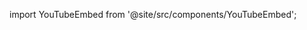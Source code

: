 import YouTubeEmbed from '@site/src/components/YouTubeEmbed';

<YouTubeEmbed videoId="4LeYLKAidHE" />